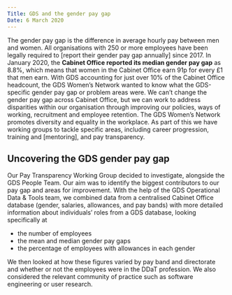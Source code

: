 ```yaml
---
Title: GDS and the gender pay gap
Date: 6 March 2020
---
```


The gender pay gap is the difference in average hourly pay between men and women. All organisations with 250 or more employees have been legally required to [report their gender pay gap annually] since 2017.
In January 2020, the **Cabinet Office reported its median gender pay gap** as 8.8%, which means that women in the Cabinet Office earn 91p for every £1 that men earn.
With GDS accounting for just over 10% of the Cabinet Office headcount, the GDS Women’s Network wanted to know what the GDS-specific gender pay gap or problem areas were. We can’t change the gender pay gap across Cabinet Office, but we can work to address disparities within our organisation through improving our policies, ways of working, recruitment and employee retention.
The GDS Women’s Network promotes diversity and equality in the workplace. As part of this we have working groups to tackle specific areas, including career progression, training and [mentoring], and pay transparency.

## Uncovering the GDS gender pay gap

Our Pay Transparency Working Group decided to investigate, alongside the GDS People Team.
Our aim was to identify the biggest contributors to our pay gap and areas for improvement.
With the help of the GDS Operational Data & Tools team, we combined data from a centralised Cabinet Office database (gender, salaries, allowances, and pay bands) with more detailed information about individuals’ roles from a GDS database, looking specifically at
* the number of employees
* the mean and median gender pay gaps
* the percentage of employees with allowances in each gender

We then looked at how these figures varied by pay band and directorate and whether or not the employees were in the DDaT profession. We also considered the relevant community of practice such as software engineering or user research.
